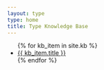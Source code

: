 ```yaml
---
layout: type
type: home
title: Type Knowledge Base
---
```

<ul class="hasBullets columns3">
{% for kb_item in site.kb %}
	<li><a href="{{ site.url }}/{{ kb_item.url }}" title="kb_item.title">{{ kb_item.title }}</a></li>
{% endfor %}
</ul>